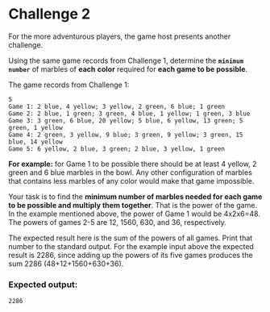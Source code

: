 # Challenge 2

For the more adventurous players, the game host presents another challenge.


Using the same game records from Challenge 1, determine the **`minimum number`** of marbles of **each** **color** required for **each game to be possible**.


The game records from Challenge 1:

    5
    Game 1: 2 blue, 4 yellow; 3 yellow, 2 green, 6 blue; 1 green
    Game 2: 2 blue, 1 green; 3 green, 4 blue, 1 yellow; 1 green, 3 blue
    Game 3: 3 green, 6 blue, 20 yellow; 5 blue, 6 yellow, 13 green; 5 green, 1 yellow
    Game 4: 2 green, 3 yellow, 9 blue; 3 green, 9 yellow; 3 green, 15 blue, 14 yellow
    Game 5: 6 yellow, 2 blue, 3 green; 2 blue, 3 yellow, 1 green

**For example:** for Game 1 to be possible there should be at least 4 yellow, 2 green and 6 blue marbles in the bowl. Any other configuration of marbles that contains less marbles of any color would make that game impossible.


Your task is to find the **minimum number of marbles needed for each game to be possible and multiply them together**. That is the power of the game. In the example mentioned above, the power of Game 1 would be 4x2x6=48. The powers of games 2-5 are 12, 1560, 630, and 36, respectively.


The expected result here is the sum of the powers of all games. Print that number to the standard output. For the example input above the expected result is 2286, since adding up the powers of its five games produces the sum 2286 (48+12+1560+630+36).


### Expected output:

    2286
